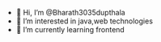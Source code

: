 - 👋 Hi, I’m @Bharath3035dupthala
- 👀 I’m interested in java,web technologies 
- 🌱 I’m currently learning frontend 

<!---
Bharath3035dupthala/Bharath3035dupthala is a ✨ special ✨ repository because its `README.md` (this file) appears on your GitHub profile.
You can click the Preview link to take a look at your changes.
--->
